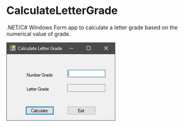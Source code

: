 # CalculateLetterGrade
 .NET/C# Windows Form app to calculate a letter grade based on the numerical value of grade.

 ![Calculate Letter Grade](/CalculateLetterGradeScreenshot.JPG?raw=true "Calculate Letter Grade")
